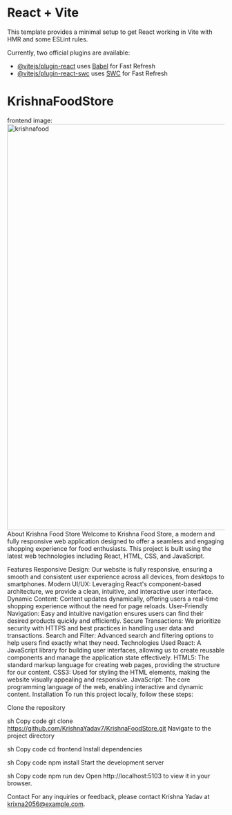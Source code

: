 # React + Vite

This template provides a minimal setup to get React working in Vite with HMR and some ESLint rules.

Currently, two official plugins are available:

- [@vitejs/plugin-react](https://github.com/vitejs/vite-plugin-react/blob/main/packages/plugin-react/README.md) uses [Babel](https://babeljs.io/) for Fast Refresh
- [@vitejs/plugin-react-swc](https://github.com/vitejs/vite-plugin-react-swc) uses [SWC](https://swc.rs/) for Fast Refresh
# KrishnaFoodStore

frontend
image:
<img width="940" alt="krishnafood" src="https://github.com/KrishnaYadav7/KrishnaFoodStore/assets/139578880/e29fd32d-47f1-41b5-9cda-95dcf29403ec">
About Krishna Food Store
Welcome to Krishna Food Store, a modern and fully responsive web application designed to offer a seamless and engaging shopping experience for food enthusiasts. This project is built using the latest web technologies including React, HTML, CSS, and JavaScript.

Features
Responsive Design: Our website is fully responsive, ensuring a smooth and consistent user experience across all devices, from desktops to smartphones.
Modern UI/UX: Leveraging React's component-based architecture, we provide a clean, intuitive, and interactive user interface.
Dynamic Content: Content updates dynamically, offering users a real-time shopping experience without the need for page reloads.
User-Friendly Navigation: Easy and intuitive navigation ensures users can find their desired products quickly and efficiently.
Secure Transactions: We prioritize security with HTTPS and best practices in handling user data and transactions.
Search and Filter: Advanced search and filtering options to help users find exactly what they need.
Technologies Used
React: A JavaScript library for building user interfaces, allowing us to create reusable components and manage the application state effectively.
HTML5: The standard markup language for creating web pages, providing the structure for our content.
CSS3: Used for styling the HTML elements, making the website visually appealing and responsive.
JavaScript: The core programming language of the web, enabling interactive and dynamic content.
Installation
To run this project locally, follow these steps:

Clone the repository

sh
Copy code
git clone https://github.com/KrishnaYadav7/KrishnaFoodStore.git
Navigate to the project directory

sh
Copy code
cd frontend
Install dependencies

sh
Copy code
npm install
Start the development server

sh
Copy code
npm run dev
Open http://localhost:5103 to view it in your browser.





Contact
For any inquiries or feedback, please contact Krishna Yadav at krixna2056@example.com.



